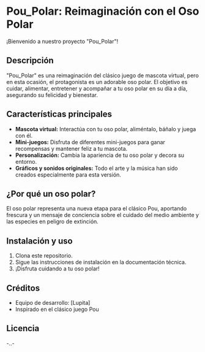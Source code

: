 # Pou_Polar: Reimaginación con el Oso Polar

¡Bienvenido a nuestro proyecto "Pou_Polar"!

## Descripción

"Pou_Polar" es una reimaginación del clásico juego de mascota virtual, pero en esta ocasión, el protagonista es un adorable oso polar. El objetivo es cuidar, alimentar, entretener y acompañar a tu oso polar en su día a día, asegurando su felicidad y bienestar.

## Características principales
- **Mascota virtual:** Interactúa con tu oso polar, aliméntalo, báñalo y juega con él.
- **Mini-juegos:** Disfruta de diferentes mini-juegos para ganar recompensas y mantener feliz a tu mascota.
- **Personalización:** Cambia la apariencia de tu oso polar y decora su entorno.
- **Gráficos y sonidos originales:** Todo el arte y la música han sido creados especialmente para esta versión.

## ¿Por qué un oso polar?
El oso polar representa una nueva etapa para el clásico Pou, aportando frescura y un mensaje de conciencia sobre el cuidado del medio ambiente y las especies en peligro de extinción.

## Instalación y uso
1. Clona este repositorio.
2. Sigue las instrucciones de instalación en la documentación técnica.
3. ¡Disfruta cuidando a tu oso polar!

## Créditos
- Equipo de desarrollo: [Lupita]
- Inspirado en el clásico juego Pou

## Licencia
-..-